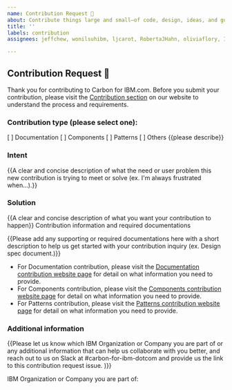 ```yaml
---
name: Contribution Request 💓
about: Contribute things large and small—of code, design, ideas, and guidance.
title: ''
labels: contribution
assignees: jeffchew, wonilsuhibm, ljcarot, RobertaJHahn, oliviaflory, IgnacioBecerra

---
```


## Contribution Request 💓

Thank you for contributing to Carbon for IBM.com. Before you submit your contribution, please visit the [Contribution section](https://www.ibm.com/standards/web/carbon-for-ibm-dotcom/contributing/overview/) on our website to understand the process and requirements.

### Contribution type (please select one):

[ ] Documentation
[ ] Components
[ ] Patterns
[ ] Others {{please describe}}

### Intent

{{A clear and concise description of what the need or user problem this new contribution is trying to meet or solve (ex. I'm always frustrated when...).}}

### Solution

{{A clear and concise description of what you want your contribution to happen}}
Contribution information and required documentations

{{Please add any supporting or required documentations here with a short description to help us get started with your contribution inquiry (ex. Design spec document.)}}

- For Documentation contribution, please visit the [Documentation contribution website page](https://www.ibm.com/standards/web/carbon-for-ibm-dotcom/contributions/documentation/) for detail on what information you need to provide.
- For Components contribution, please visit the [Components contribution website page](https://www.ibm.com/standards/web/carbon-for-ibm-dotcom/contributing/components) for detail on what information you need to provide.
- For Patterns contribution, please visit the [Patterns contribution website page](https://www.ibm.com/standards/web/carbon-for-ibm-dotcom/contributing/patterns) for detail on what information you need to provide.

### Additional information

{{Please let us know which IBM Organization or Company you are part of or any additional information that can help us collaborate with you better, and reach out to us on Slack at #carbon-for-ibm-dotcom and provide us the link to this contribution request issue. )}}

IBM Organization or Company you are part of: 
